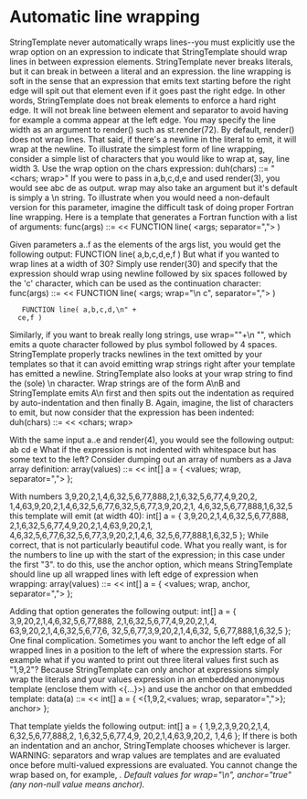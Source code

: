 # Automatic line wrapping

StringTemplate never automatically wraps lines--you must explicitly use the wrap option on an expression to indicate that StringTemplate should wrap lines in between expression elements. StringTemplate never breaks literals, but it can break in between a literal and an expression. the line wrapping is soft in the sense that an expression that emits text starting before the right edge will spit out that element even if it goes past the right edge. In other words, StringTemplate does not break elements to enforce a hard right edge. It will not break line between element and separator to avoid having for example a comma appear at the left edge. You may specify the line width as an argument to render() such as st.render(72). By default, render() does not wrap lines.
That said, if there's a newline in the literal to emit, it will wrap at the newline.
To illustrate the simplest form of line wrapping, consider a simple list of characters that you would like to wrap at, say, line width 3. Use the wrap option on the chars expression:
duh(chars) ::= "<chars; wrap>"
If you were to pass in a,b,c,d,e and used render(3), you would see
abc
de
as output. wrap may also take an argument but it's default is simply a \n string.
To illustrate when you would need a non-default version for this parameter, imagine the difficult task of doing proper Fortran line wrapping. Here is a template that generates a Fortran function with a list of arguments:
func(args) ::= <<
       FUNCTION line( <args; separator=","> )
>>
Given parameters a..f as the elements of the args list, you would get the following output:
       FUNCTION line( a,b,c,d,e,f )
But what if you wanted to wrap lines at a width of 30? Simply use render(30) and specify that the expression should wrap using newline followed by six spaces followed by the 'c' character, which can be used as the continuation character:
func(args) ::= <<
       FUNCTION line( <args; wrap="\n      c", separator=","> )
>>
       FUNCTION line( a,b,c,d,\n" +
      ce,f )
Similarly, if you want to break really long strings, use wrap="\"+\n \"", which emits a quote character followed by plus symbol followed by 4 spaces.
StringTemplate properly tracks newlines in the text omitted by your templates so that it can avoid emitting wrap strings right after your template has emitted a newline. StringTemplate also looks at your wrap string to find the (sole) \n character. Wrap strings are of the form A\nB and StringTemplate emits A\n first and then spits out the indentation as required by auto-indentation and then finally B. Again, imagine, the list of characters to emit, but now consider that the expression has been indented:
duh(chars) ::= <<
  <chars; wrap>
>>
With the same input a..e and render(4), you would see the following output:
  ab
  cd
  e
What if the expression is not indented with whitespace but has some text to the left? Consider dumping out an array of numbers as a Java array definition:
array(values) ::= <<
int[] a = { <values; wrap, separator=","> };
>>
With numbers
3,9,20,2,1,4,6,32,5,6,77,888,2,1,6,32,5,6,77,4,9,20,2,
1,4,63,9,20,2,1,4,6,32,5,6,77,6,32,5,6,77,3,9,20,2,1,
4,6,32,5,6,77,888,1,6,32,5
this template will emit (at width 40):
int[] a = { 3,9,20,2,1,4,6,32,5,6,77,888,
2,1,6,32,5,6,77,4,9,20,2,1,4,63,9,20,2,1,
4,6,32,5,6,77,6,32,5,6,77,3,9,20,2,1,4,6,
32,5,6,77,888,1,6,32,5 };
While correct, that is not particularly beautiful code. What you really want, is for the numbers to line up with the start of the expression; in this case under the first "3". to do this, use the anchor option, which means StringTemplate should line up all wrapped lines with left edge of expression when wrapping:
array(values) ::= <<
int[] a = { <values; wrap, anchor, separator=","> };
>>
Adding that option generates the following output:
int[] a = { 3,9,20,2,1,4,6,32,5,6,77,888,
            2,1,6,32,5,6,77,4,9,20,2,1,4,
            63,9,20,2,1,4,6,32,5,6,77,6,
            32,5,6,77,3,9,20,2,1,4,6,32,
            5,6,77,888,1,6,32,5 };
One final complication. Sometimes you want to anchor the left edge of all wrapped lines in a position to the left of where the expression starts. For example what if you wanted to print out three literal values first such as "1,9,2"? Because StringTemplate can only anchor at expressions simply wrap the literals and your values expression in an embedded anonymous template (enclose them with <{...}>) and use the anchor on that embedded template:
data(a) ::= <<
int[] a = { <{1,9,2,<values; wrap, separator=",">}; anchor> };
>>
That template yields the following output:
int[] a = { 1,9,2,3,9,20,2,1,4,
            6,32,5,6,77,888,2,
            1,6,32,5,6,77,4,9,
            20,2,1,4,63,9,20,2,
            1,4,6 };
If there is both an indentation and an anchor, StringTemplate chooses whichever is larger.
WARNING: separators and wrap values are templates and are evaluated once before multi-valued expressions are evaluated. You cannot change the wrap based on, for example, <i>.
Default values for wrap="\n", anchor="true" (any non-null value means anchor).
